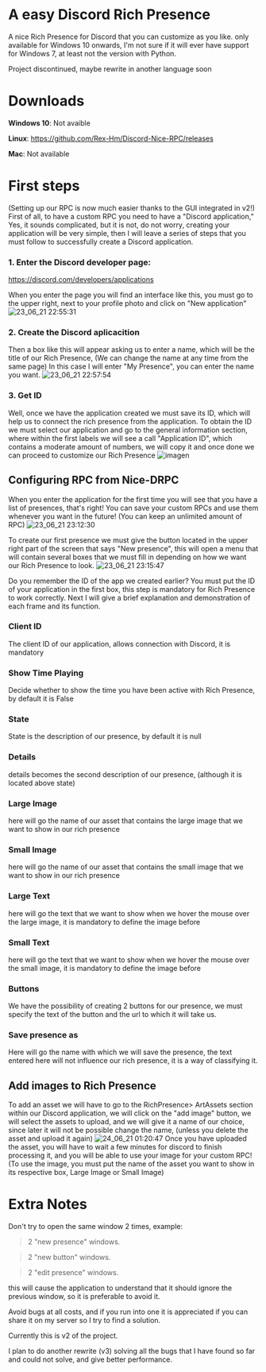 # A easy Discord Rich Presence
 A nice Rich Presence for Discord that you can customize as you like. 
 only available for Windows 10 onwards, I'm not sure if it will ever have support for Windows 7, at least not the version with Python. 
 
 Project discontinued, maybe rewrite in another language soon
 
 # Downloads
 __Windows 10__: Not avaible
 
 __Linux__: https://github.com/Rex-Hm/Discord-Nice-RPC/releases
 
 __Mac__: Not available

# First steps
(Setting up our RPC is now much easier thanks to the GUI integrated in v2!)
First of all, to have a custom RPC you need to have a "Discord application,"
Yes, it sounds complicated, but it is not, do not worry, creating your application will be very simple, then I will leave a series of steps that you must follow to successfully create a Discord application.

### 1. Enter the Discord developer page:

https://discord.com/developers/applications

When you enter the page you will find an interface like this, you must go to the upper right, next to your profile photo and click on "New application"
![ 23_06_21 22:55:31](https://user-images.githubusercontent.com/77251557/123190554-23654180-d476-11eb-83aa-cc520e027414.png)

### 2. Create the Discord aplicacition

Then a box like this will appear asking us to enter a name, which will be the title of our Rich Presence, (We can change the name at any time from the same page)
In this case I will enter "My Presence", you can enter the name you want.
![ 23_06_21 22:57:54](https://user-images.githubusercontent.com/77251557/123190713-73dc9f00-d476-11eb-8c13-8bd20effaff4.png)

### 3. Get ID

Well, once we have the application created we must save its ID, which will help us to connect the rich presence from the application.
To obtain the ID we must select our application and go to the general information section, where within the first labels we will see a call "Application ID", which contains a moderate amount of numbers, we will copy it and once done we can proceed to customize our Rich Presence
![imagen](https://user-images.githubusercontent.com/77251557/123191447-a3d87200-d477-11eb-90cb-c4ba5a80206a.png)

## Configuring RPC from Nice-DRPC

When you enter the application for the first time you will see that you have a list of presences, that's right! You can save your custom RPCs and use them whenever you want in the future! (You can keep an unlimited amount of RPC)
![ 23_06_21 23:12:30](https://user-images.githubusercontent.com/77251557/123192018-7dff9d00-d478-11eb-881b-aaf57fbb10e5.png)

To create our first presence we must give the button located in the upper right part of the screen that says "New presence", this will open a menu that will contain several boxes that we must fill in depending on how we want our Rich Presence to look. 
![ 23_06_21 23:15:47](https://user-images.githubusercontent.com/77251557/123192285-f5cdc780-d478-11eb-8a06-7df015011d53.png)

Do you remember the ID of the app we created earlier? You must put the ID of your application in the first box, this step is mandatory for Rich Presence to work correctly.
Next I will give a brief explanation and demonstration of each frame and its function.

### Client ID

The client ID of our application, allows connection with Discord, it is mandatory

### Show Time Playing

Decide whether to show the time you have been active with Rich Presence, by default it is False

### State

State is the description of our presence, by default it is null

### Details

details becomes the second description of our presence, (although it is located above state)

### Large Image

here will go the name of our asset that contains the large image that we want to show in our rich presence

### Small Image

here will go the name of our asset that contains the small image that we want to show in our rich presence

### Large Text

here will go the text that we want to show when we hover the mouse over the large image, it is mandatory to define the image before

### Small Text

here will go the text that we want to show when we hover the mouse over the small image, it is mandatory to define the image before

### Buttons

We have the possibility of creating 2 buttons for our presence, we must specify the text of the button and the url to which it will take us.

### Save presence as

Here will go the name with which we will save the presence, the text entered here will not influence our rich presence, it is a way of classifying it.

## Add images to Rich Presence

To add an asset we will have to go to the RichPresence> ArtAssets section within our Discord application, we will click on the "add image" button, we will select the assets to upload, and we will give it a name of our choice, since later it will not be possible change the name, (unless you delete the asset and upload it again)
![ 24_06_21 01:20:47](https://user-images.githubusercontent.com/77251557/123202138-6c26f580-d48a-11eb-8d5d-8387e2bf2b6c.png)
Once you have uploaded the asset, you will have to wait a few minutes for discord to finish processing it, and you will be able to use your image for your custom RPC! (To use the image, you must put the name of the asset you want to show in its respective box, Large Image or Small Image)

# Extra Notes

Don't try to open the same window 2 times, example:

> 2 "new presence" windows.

> 2 "new button" windows.

> 2 "edit presence" windows.

this will cause the application to understand that it should ignore the previous window, so it is preferable to avoid it.

Avoid bugs at all costs, and if you run into one it is appreciated if you can share it on my server so I try to find a solution.

Currently this is v2 of the project.

I plan to do another rewrite (v3) solving all the bugs that I have found so far and could not solve, and give better performance.
